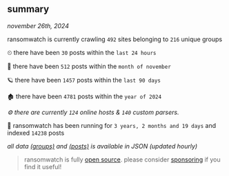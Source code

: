 
## summary
_november 26th, 2024_

ransomwatch is currently crawling `492` sites belonging to `216` unique groups

⏲ there have been `30` posts within the `last 24 hours`

🦈 there have been `512` posts within the `month of november`

🪐 there have been `1457` posts within the `last 90 days`

🏚 there have been `4781` posts within the `year of 2024`

_⚙️ there are currently `124` online hosts & `140` custom parsers._

🦕 ransomwatch has been running for `3 years, 2 months and 19 days` and indexed `14238` posts

_all data  [(groups)](http://ransomwhat.telemetry.ltd/groups) and [(posts)](http://ransomwhat.telemetry.ltd/posts) is available in JSON (updated hourly)_

> ransomwatch is fully [open source](https://github.com/joshhighet/ransomwatch#ransomwatch--). please consider [sponsoring](https://github.com/sponsors/joshhighet) if you find it useful!
